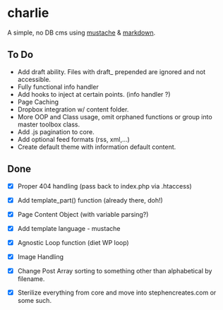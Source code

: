 charlie
==================

A simple, no DB cms using [mustache][1] & [markdown][2].

## To Do
* Add draft ability. Files with draft_ prepended are ignored and not accessible.
* Fully functional info handler
* Add hooks to inject at certain points. (info handler ?)
* Page Caching
* Dropbox integration w/ content folder.
* More OOP and Class usage, omit orphaned functions or group into master toolbox class.
* Add .js pagination to core.
* Add optional feed formats (rss, xml,…)
* Create default theme with information default content.

## Done
* [X] Proper 404 handling (pass back to index.php via .htaccess)
* [X] Add template_part() function (already there, doh!)
* [X] Page Content Object (with variable parsing?)
* [X] Add template language - mustache
* [X] Agnostic Loop function (diet WP loop)
* [X] Image Handling
* [X] Change Post Array sorting to something other than alphabetical by filename.
* [X] Sterilize everything from core and move into stephencreates.com or some such.






[1]: http://mustache.github.com/  "Logic-less templates"
[2]: http://daringfireball.net/projects/markdown/ "Markdown"